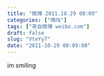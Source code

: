 ```yaml
---
title: "微博 2011.10.29 08:09"
categories: ["嘀咕"]
tags: ["来自微博 weibo.com"]
draft: false
slug: "VteYyT"
date: "2011-10-29 08:09:00"
---
```


<p>im smiling ​​​​</p>
